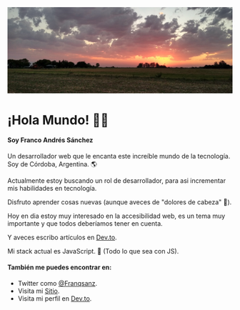![casa](https://github.com/Franqsanz/Franqsanz/blob/master/casa.png)
# ¡Hola Mundo! 👋🏻

#### Soy Franco Andrés Sánchez

Un desarrollador web que le encanta este increíble mundo de la tecnología.
Soy de Córdoba, Argentina. 🌎

Actualmente estoy buscando un rol de desarrollador, para asi incrementar mis habilidades en tecnología.

Disfruto aprender cosas nuevas (aunque aveces de "dolores de cabeza" 🥴).

Hoy en dia estoy muy interesado en la accesibilidad web, es un tema muy importante y que todos deberíamos tener en cuenta.

Y aveces escribo artículos en [Dev.to](https://dev.to/franqsanz).

Mi stack actual es JavaScript. 💛 (Todo lo que sea con JS).

#### También me puedes encontrar en:

- Twitter como [@Franqsanz](https://twitter.com/Franqsanz).
- Visita mi [Sitio](https://franqsanz.netlify.app/).
- Visita mi perfil en [Dev.to](https://dev.to/franqsanz).
